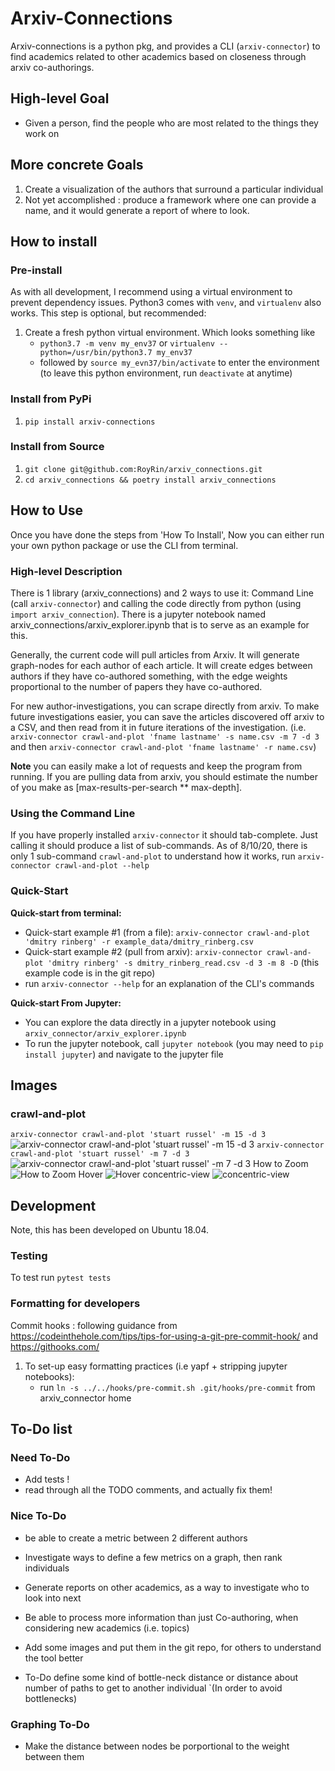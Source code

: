 # Arxiv-Connections

Arxiv-connections is a python pkg, and provides a CLI (`arxiv-connector`) to find academics related to other academics
 based on closeness through arxiv co-authorings.


## High-level Goal

* Given a person, find the people who are most related to the things they work on

## More concrete Goals

1. Create a visualization of the authors that surround a particular individual
2. Not yet accomplished : produce a framework where one can provide a name,
 and it would generate a report of where to look.

## How to install

### Pre-install

As with all development, I recommend using a virtual environment to prevent dependency issues.
Python3 comes with `venv`, and `virtualenv` also works. This step is optional, but recommended:

1. Create a fresh python virtual environment. Which looks something like
    * `python3.7 -m venv my_env37` or `virtualenv --python=/usr/bin/python3.7 my_env37`
    * followed by `source my_evn37/bin/activate` to enter the environment
    (to leave this python environment, run `deactivate` at anytime)

### Install from PyPi

1. `pip install arxiv-connections`

### Install from Source

1. `git clone git@github.com:RoyRin/arxiv_connections.git` 
2. `cd arxiv_connections && poetry install arxiv_connections`

## How to Use

Once you have done the steps from 'How To Install', Now you can either run your own python package or use the CLI from terminal.

### High-level Description

There is 1 library (arxiv_connections) and 2 ways to use it: Command Line (call `arxiv-connector`) and calling the code directly 
from python (using `import arxiv_connection`). There is a jupyter notebook named arxiv_connections/arxiv_explorer.ipynb that 
is to serve as an example for this.

Generally, the current code will pull articles from Arxiv. It will generate graph-nodes for each author of each article. It 
will create edges between authors if they have co-authored something, with the edge weights proportional to the 
number of papers they have co-authored. 

For new author-investigations, you can scrape directly from arxiv. To make future investigations easier, you can
save the articles discovered off arxiv to a CSV, and then read from it in future iterations of the investigation.
(i.e. `arxiv-connector crawl-and-plot 'fname lastname' -s name.csv -m 7 -d 3` and 
then `arxiv-connector crawl-and-plot 'fname lastname' -r name.csv`)

**Note** you can easily make a lot of requests and keep the program from running. If you are 
pulling data from arxiv, you should estimate the number of you make as [max-results-per-search ** max-depth]. 

### Using the Command Line

If you have properly installed `arxiv-connector` it should tab-complete. Just calling it should produce a list of 
sub-commands. As of 8/10/20, there is only 1 sub-command `crawl-and-plot` to understand how it works, run
 `arxiv-connector crawl-and-plot --help`

### Quick-Start

**Quick-start from terminal:**

* Quick-start example #1 (from a file): `arxiv-connector crawl-and-plot 'dmitry rinberg' -r example_data/dmitry_rinberg.csv`
* Quick-start example #2 (pull from arxiv): `arxiv-connector crawl-and-plot 'dmitry rinberg' -s dmitry_rinberg_read.csv -d 3 -m 8 -D`
    (this example code is in the git repo)
* run `arxiv-connector --help` for an explanation of the CLI's commands

**Quick-start From Jupyter:**

* You can explore the data directly in a jupyter notebook using `arxiv_connector/arxiv_explorer.ipynb`
* To run the jupyter notebook, call `jupyter notebook` (you may need to `pip install jupyter`) and navigate to the jupyter file 

## Images

### crawl-and-plot

`arxiv-connector crawl-and-plot 'stuart russel' -m 15 -d 3`
![arxiv-connector crawl-and-plot 'stuart russel' -m 15 -d 3](https://github.com/RoyRin/arxiv_connections/blob/master/assets/screenshot_big_graph.png)
`arxiv-connector crawl-and-plot 'stuart russel' -m 7 -d 3`
![arxiv-connector crawl-and-plot 'stuart russel' -m 7 -d 3](https://github.com/RoyRin/arxiv_connections/blob/master/assets/screenshot_small_graph.png)
How to Zoom
![How to Zoom](https://github.com/RoyRin/arxiv_connections/blob/master/assets/screenshot_how_to_zoom.png)
Hover
![Hover](https://github.com/RoyRin/arxiv_connections/blob/master/assets/zoom_and_hover.png)
concentric-view
![concentric-view](https://github.com/RoyRin/arxiv_connections/blob/master/assets/concentric.png)

## Development

Note, this has been developed on Ubuntu 18.04.

### Testing

To test run `pytest tests`

### Formatting for developers
Commit hooks : following guidance from https://codeinthehole.com/tips/tips-for-using-a-git-pre-commit-hook/ and https://githooks.com/

1. To set-up easy formatting practices (i.e yapf + stripping jupyter notebooks):
    * run `ln -s ../../hooks/pre-commit.sh .git/hooks/pre-commit` from arxiv_connector home

## To-Do list

### Need To-Do

* Add tests !
* read through all the TODO comments, and actually fix them!

### Nice To-Do

* be able to create a metric between 2 different authors
* Investigate ways to define a few metrics on a graph, then rank individuals
* Generate reports on other academics, as a way to investigate who to look into next
* Be able to process more information than just Co-authoring, when considering new academics (i.e. topics)
* Add some images and put them in the git repo, for others to understand the tool better

* To-Do define some kind of bottle-neck distance or distance about number of paths to get to another individual
`(In order to avoid bottlenecks)

### Graphing To-Do

* Make the distance between nodes be porportional to the weight between them

